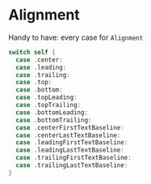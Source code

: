
# Alignment

Handy to have: every case for `Alignment`
```swift
switch self {
  case .center:
  case .leading:
  case .trailing:
  case .top:
  case .bottom:
  case .topLeading:
  case .topTrailing:
  case .bottomLeading:
  case .bottomTrailing:
  case .centerFirstTextBaseline:
  case .centerLastTextBaseline:
  case .leadingFirstTextBaseline:
  case .leadingLastTextBaseline:
  case .trailingFirstTextBaseline:
  case .trailingLastTextBaseline:
}
```


